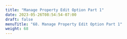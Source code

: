 ```yaml
---
title: "Manage Property Edit Option Part 1"
date: 2023-05-26T08:54:54-07:00
draft: false
menuTitle: "68. Manage Property Edit Option Part 1"
weight: 68
---
```



